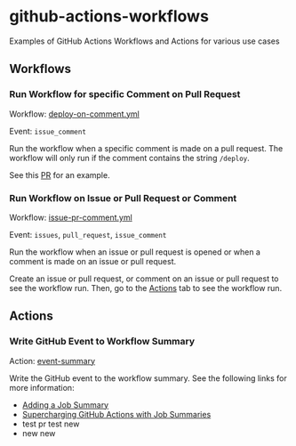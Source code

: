 # github-actions-workflows
Examples of GitHub Actions Workflows and Actions for various use cases

## Workflows

### Run Workflow for specific Comment on Pull Request
Workflow: [deploy-on-comment.yml](.github/workflows/deploy-on-comment.yml)

Event: `issue_comment`

Run the workflow when a specific comment is made on a pull request. The workflow will only run if the comment contains the string `/deploy`.

See this [PR](https://github.com/zirkelc/github-actions-workflows/pull/2) for an example.

### Run Workflow on Issue or Pull Request or Comment
Workflow: [issue-pr-comment.yml](.github/workflows/issue-pr-comment.yml)

Event: `issues`, `pull_request`, `issue_comment`

Run the workflow when an issue or pull request is opened or when a comment is made on an issue or pull request.

Create an issue or pull request, or comment on an issue or pull request to see the workflow run.
Then, go to the [Actions](https://github.com/zirkelc/github-actions-workflows/actions/workflows/issue-pr-comment.yml) tab to see the workflow run.

## Actions

### Write GitHub Event to Workflow Summary
Action: [event-summary](.github/actions/event-summary.yml)

Write the GitHub event to the workflow summary. See the following links for more information:
- [Adding a Job Summary](https://docs.github.com/en/actions/using-workflows/workflow-commands-for-github-actions#adding-a-job-summary)
- [Supercharging GitHub Actions with Job Summaries](https://github.blog/2022-05-09-supercharging-github-actions-with-job-summaries/)
- test pr test new
- new new
